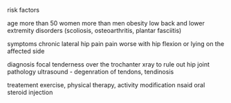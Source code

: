 risk factors 

age more than 50 
women more than men 
obesity 
low back and lower extremity disorders (scoliosis, osteoarthritis, plantar fasciitis)

symptoms 
chronic lateral hip pain 
pain worse with hip flexion or lying on the affected side 

diagnosis 
focal tenderness over the trochanter 
xray to rule out hip joint pathology 
ultrasound - degenration of tendons, tendinosis 

treatement 
exercise, physical therapy, activity modification 
nsaid oral 
steroid injection 

